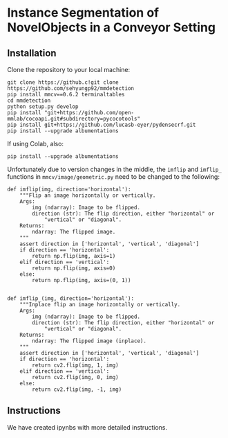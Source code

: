 # Instance Segmentation of NovelObjects in a Conveyor Setting

## Installation

Clone the repository to your local machine:
```
git clone https://github.c!git clone https://github.com/sehyungp92/mmdetection
pip install mmcv==0.6.2 terminaltables
cd mmdetection
python setup.py develop
pip install "git+https://github.com/open-mmlab/cocoapi.git#subdirectory=pycocotools"
pip install git+https://github.com/lucasb-eyer/pydensecrf.git
pip install --upgrade albumentations
```
If using Colab, also:
```
pip install --upgrade albumentations
```
Unfortunately due to version changes in the middle, the ```imflip``` and ```imflip_``` functions in ```mmcv/image/geometric.py``` need to be changed to the following:

```
def imflip(img, direction='horizontal'):
    """Flip an image horizontally or vertically.
    Args:
        img (ndarray): Image to be flipped.
        direction (str): The flip direction, either "horizontal" or
            "vertical" or "diagonal".
    Returns:
        ndarray: The flipped image.
    """
    assert direction in ['horizontal', 'vertical', 'diagonal']
    if direction == 'horizontal':
        return np.flip(img, axis=1)
    elif direction == 'vertical':
        return np.flip(img, axis=0)
    else:
        return np.flip(img, axis=(0, 1))


def imflip_(img, direction='horizontal'):
    """Inplace flip an image horizontally or vertically.
    Args:
        img (ndarray): Image to be flipped.
        direction (str): The flip direction, either "horizontal" or
            "vertical" or "diagonal".
    Returns:
        ndarray: The flipped image (inplace).
    """
    assert direction in ['horizontal', 'vertical', 'diagonal']
    if direction == 'horizontal':
        return cv2.flip(img, 1, img)
    elif direction == 'vertical':
        return cv2.flip(img, 0, img)
    else:
        return cv2.flip(img, -1, img)
```

## Instructions

We have created ipynbs with more detailed instructions.
